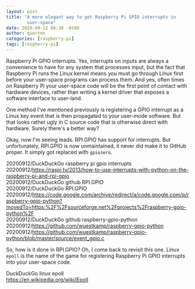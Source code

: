 ```yaml
---
layout: post
title: "A more elegant way to get Raspberry Pi GPIO interrupts in
        user-space"
date: 2020-09-12 06:38 -0500
author: quorten
categories: [raspberry-pi]
tags: [raspberry-pi]
---
```


Raspberry Pi GPIO interrupts.  Yes, interrupts on inputs are always a
convenience to have for any system that processes input, but the fact
that Raspberry Pi runs the Linux kernel means you must go through
Linux first before your user-space programs can process them.  And
yes, often times on Raspberry Pi your user-space code will be the
first point of contact with hardware devices, rather than writing a
kernel driver that exposes a software interface to user-land.

One method I've mentioned previously is registering a GPIO interrupt
as a Linux key event that is then propagated to your user-mode
software.  But that looks rather ugly in C source code that is
otherwise direct with hardware.  Surely there's a better way?

Okay, now I'm seeing leads.  RPI.GPIO has support for interrupts.  But
unfortunately, RPI.GPIO is now unmaintained, it never did make it to
GitHub proper.  It simply got replaced with `gpiozero`.

<!-- more -->

20200912/DuckDuckGo raspberry pi gpio interrupts  
20200912/https://raspi.tv/2013/how-to-use-interrupts-with-python-on-the-raspberry-pi-and-rpi-gpio  
20200912/DuckDuckGo github RPI.GPIO  
20200912/DuckDuckGo RPI.GPIO  
20200912/https://code.google.com/archive/redirect/a/code.google.com/p/raspberry-gpio-python?movedTo=https:%2F%2Fsourceforge.net%2Fprojects%2Fraspberry-gpio-python%2F  
20200912/DuckDuckGo github raspberry-gpio-python  
20200912/https://github.com/wuestkamp/raspberry-gpio-python  
20200912/https://github.com/wuestkamp/raspberry-gpio-python/blob/master/source/event_gpio.c

So, how is it done in RPI.GPIO?  Oh, I come back to revisit this one.
Linux `epoll` is the name of the game for registering Raspberry Pi
GPIO interrupts into your user-space code.

DuckDuckGo linux epoll  
https://en.wikipedia.org/wiki/Epoll
